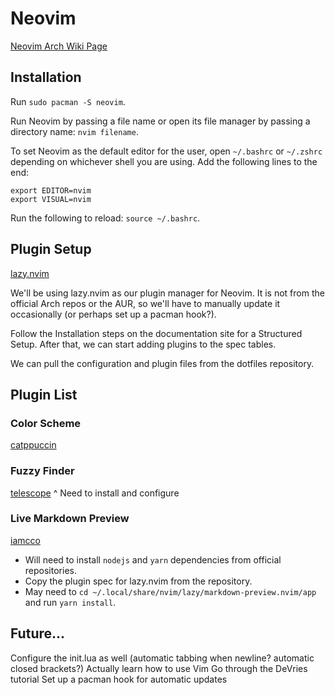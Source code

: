 # Neovim

[Neovim Arch Wiki Page](https://wiki.archlinux.org/title/Neovim)

## Installation

Run `sudo pacman -S neovim`.

Run Neovim by passing a file name or open its file manager by passing a directory name: `nvim filename`.

To set Neovim as the default editor for the user, open `~/.bashrc` or `~/.zshrc` depending on whichever shell you are using. Add the following lines to the end:

```
export EDITOR=nvim
export VISUAL=nvim
```

Run the following to reload: `source ~/.bashrc`.

## Plugin Setup

[lazy.nvim](https://lazy.folke.io)

We'll be using lazy.nvim as our plugin manager for Neovim. It is not from the official Arch repos or the AUR, so we'll have to manually update it occasionally (or perhaps set up a pacman hook?).

Follow the Installation steps on the documentation site for a Structured Setup. After that, we can start adding plugins to the spec tables.

We can pull the configuration and plugin files from the dotfiles repository.

## Plugin List

### Color Scheme

[catppuccin](https://deepwiki.com/catppuccin/nvim/1.1-installation-and-setup)

### Fuzzy Finder

[telescope](https://deepwiki.com/nvim-telescope/telescope.nvim)
^ Need to install and configure

### Live Markdown Preview

[iamcco](https://deepwiki.com/iamcco/markdown-preview.nvim/5-installation#using-lazynvim)
- Will need to install `nodejs` and `yarn` dependencies from official repositories.
- Copy the plugin spec for lazy.nvim from the repository.
- May need to `cd ~/.local/share/nvim/lazy/markdown-preview.nvim/app` and run `yarn install`.






## Future...

Configure the init.lua as well (automatic tabbing when newline? automatic closed brackets?)
Actually learn how to use Vim
Go through the DeVries tutorial
Set up a pacman hook for automatic updates
